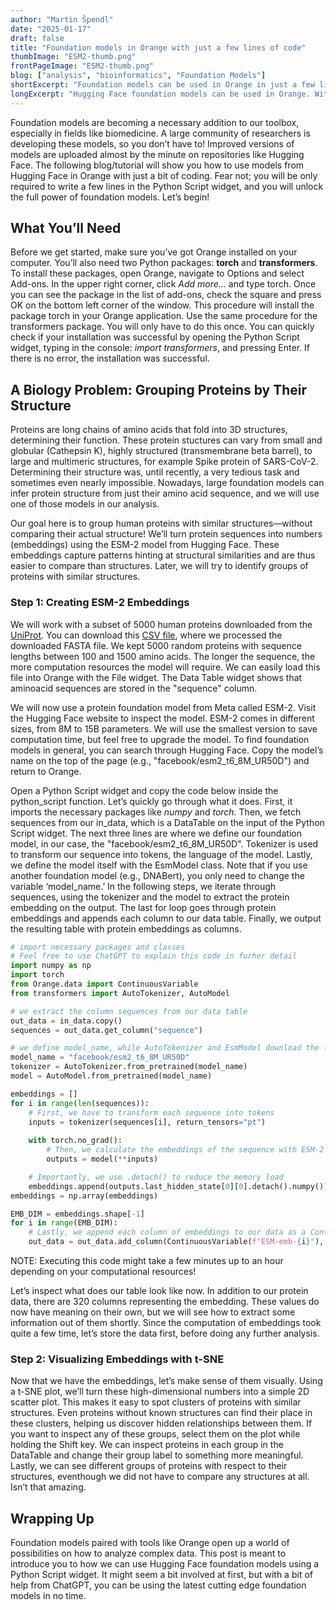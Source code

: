 ```yaml
---
author: "Martin Špendl"
date: "2025-01-17"
draft: false
title: "Foundation models in Orange with just a few lines of code"
thumbImage: "ESM2-thumb.png"
frontPageImage: "ESM2-thumb.png"
blog: ["analysis", "bioinformatics", "Foundation Models"]
shortExcerpt: "Foundation models can be used in Orange in just a few lines of code. Python Script can unlock every model from Hugging Face if you are brave enough."
longExcerpt: "Hugging Face foundation models can be used in Orange. With a few lines of code in the Python Script widget, you can download and run any model from the Hugging Face repository and unlock new levels of analysis in your Workflows."
---
```


Foundation models are becoming a necessary addition to our toolbox, especially in fields like biomedicine. A large community of researchers is developing these models, so you don’t have to! Improved versions of models are uploaded almost by the minute on repositories like Hugging Face. The following blog/tutorial will show you how to use models from Hugging Face in Orange with just a bit of coding. Fear not; you will be only required to write a few lines in the Python Script widget, and you will unlock the full power of foundation models. Let’s begin!

## What You’ll Need

Before we get started, make sure you’ve got Orange installed on your computer. You’ll also need two Python packages: **torch** and **transformers**. To install these packages, open Orange, navigate to Options and select Add-ons. In the upper right corner, click _Add more…_ and type torch. Once you can see the package in the list of add-ons, check the square and press OK on the bottom left corner of the window. This procedure will install the package torch  in your Orange application. Use the same procedure for the transformers package. You will only have to do this once. You can quickly check if your installation was successful by opening the Python Script widget, typing in the console: _import transformers_, and pressing Enter. If there is no error, the installation was successful. 

<WindowScreenshot src="install-dep.png" />

## A Biology Problem: Grouping Proteins by Their Structure

Proteins are long chains of amino acids that fold into 3D structures, determining their function. These protein stuctures can vary from small and globular (Cathepsin K), highly structured (transmembrane beta barrel), to large and multimeric structures, for example Spike protein of SARS-CoV-2. Determining their structure was, until recently, a very tedious task and sometimes even nearly impossible. Nowadays, large foundation models can infer protein structure from just their amino acid sequence, and we will use one of those models in our analysis.

<WindowScreenshot src="spike_cathepsin_beta.png" />

Our goal here is to group human proteins with similar structures—without comparing their actual structure! We’ll turn protein sequences into numbers (embeddings) using the ESM-2 model from Hugging Face. These embeddings capture patterns hinting at structural similarities and are thus easier to compare than structures. Later, we will try to identify groups of proteins with similar structures.

### Step 1: Creating ESM-2 Embeddings

We will work with a subset of 5000 human proteins downloaded from the [UniProt](https://www.uniprot.org/proteomes/UP000005640). You can download this [CSV file](human_proteins.csv), where we processed the downloaded FASTA file. We kept 5000 random proteins with sequence lengths between 100 and 1500 amino acids. The longer the sequence, the more computation resources the model will require. We can easily load this file into Orange with the File widget. The Data Table widget shows that aminoacid sequences are stored in the "sequence" column.

We will now use a protein foundation model from Meta called ESM-2. Visit the Hugging Face website to inspect the model. ESM-2 comes in different sizes, from 8M to 15B parameters. We will use the smallest version to save computation time, but feel free to upgrade the model. To find foundation models in general, you can search through Hugging Face. Copy the model’s name on the top of the page (e.g., "facebook/esm2_t6_8M_UR50D") and return to Orange.

Open a Python Script widget and copy the code below inside the python_script function. Let’s quickly go through what it does. First, it imports the necessary packages like _numpy_ and _torch_. Then, we fetch sequences from our in_data, which is a DataTable on the input of the Python Script widget. The next three lines are where we define our foundation model, in our case, the "facebook/esm2_t6_8M_UR50D". Tokenizer is used to transform our sequence into tokens, the language of the model. Lastly, we define the model itself with the EsmModel class. Note that if you use another foundation model (e.g., DNABert), you only need to change the variable ‘model_name.’ In the following steps, we iterate through sequences, using the tokenizer and the model to extract the protein embedding on the output. The last for loop goes through protein embeddings and appends each column to our data table. Finally, we output the resulting table with protein embeddings as columns.

```python
# import necessary packages and classes
# Feel free to use ChatGPT to explain this code in furher detail
import numpy as np
import torch
from Orange.data import ContinuousVariable
from transformers import AutoTokenizer, AutoModel

# we extract the column sequences from our data table
out_data = in_data.copy()
sequences = out_data.get_column("sequence")

# we define model_name, while AutoTokenizer and EsmModel download the foundation model
model_name = "facebook/esm2_t6_8M_UR50D"
tokenizer = AutoTokenizer.from_pretrained(model_name)
model = AutoModel.from_pretrained(model_name)

embeddings = []
for i in range(len(sequences)):
    # First, we have to transform each sequence into tokens
    inputs = tokenizer(sequences[i], return_tensors="pt")
    
    with torch.no_grad():
        # Then, we calculate the embeddings of the sequence with ESM-2 model
        outputs = model(**inputs)

    # Importantly, we use .detach() to reduce the memory load
    embeddings.append(outputs.last_hidden_state[0][0].detach().numpy())
embeddings = np.array(embeddings)

EMB_DIM = embeddings.shape[-1]
for i in range(EMB_DIM):
    # Lastly, we append each column of embeddings to our data as a Continuous variable
    out_data = out_data.add_column(ContinuousVariable(f"ESM-emb-{i}"), embeddings[:, i])
```
NOTE: Executing this code might take a few minutes up to an hour depending on your computational resources!

<WindowScreenshot src="query-ESM-2.png" />

Let’s inspect what does our table look like now. In addition to our protein data, there are 320 columns representing the embedding. These values do now have meaning on their own, but we will see how to extract some information out of them shortly. Since the computation of embeddings took quite a few time, let’s store the data first, before doing any further analysis.

### Step 2: Visualizing Embeddings with t-SNE

Now that we have the embeddings, let’s make sense of them visually. Using a t-SNE plot, we’ll turn these high-dimensional numbers into a simple 2D scatter plot. This makes it easy to spot clusters of proteins with similar structures. Even proteins without known structures can find their place in these clusters, helping us discover hidden relationships between them. If you want to inspect any of these groups, select them on the plot while holding the Shift key. We can inspect proteins in each group in the DataTable and change their group label to something more meaningful. Lastly, we can see different groups of proteins with respect to their structures, eventhough we did not have to compare any structures at all. Isn’t that amazing.

<WindowScreenshot src="analyse-ESM-2-embeddings.png" />

## Wrapping Up

Foundation models paired with tools like Orange open up a world of possibilities on how to analyze complex data. This post is meant to introduce you to how we can use Hugging Face foundation models using a Python Script widget. It might seem a bit involved at first, but with a bit of help from ChatGPT, you can be using the latest cutting edge foundation models in no time.
